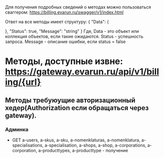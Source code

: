 Для получения подробных сведений о методах можно пользоваться сваггером:
https://billing.evarun.ru/swagger/v1/index.html

Ответ на все методы имеет структуру:
{
  "Data": {
    
  },
  "Status": true,
  "Message": "string"
}
Где, Data - это объект или коллекция объектов, если такие ожидаются.
Status - успешность запроса.
Message - описание ошибки, если status = false

# Методы, доступные извне: https://gateway.evarun.ru/api/v1/billing/{url}
## Методы требуюущие авторизационный хедер(Authorization если обращаться через gateway).
### Админка
* GET a-users, a-skus, a-sku, a-nomenklaturas, a-nomenklatura, a-specialisations, a-specialisation, a-shops, a-shop, a-corporations, a-corporation, a-producttypes, a-producttype - получение 

